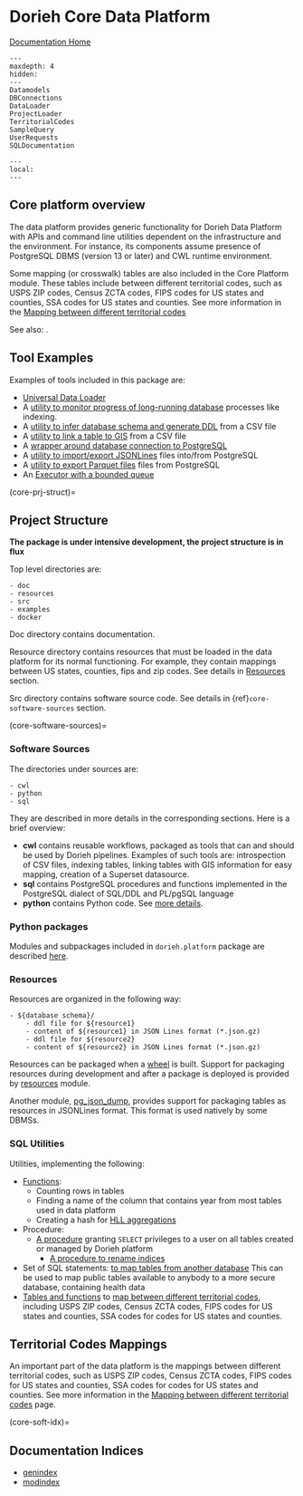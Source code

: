 # Dorieh Core Data Platform

[Documentation Home](home)

```{toctree}
---
maxdepth: 4
hidden: 
---
Datamodels
DBConnections
DataLoader
ProjectLoader
TerritorialCodes
SampleQuery
UserRequests
SQLDocumentation
```

```{contents}
---
local:
---
```

## Core platform overview

The data platform provides generic functionality for Dorieh Data Platform
with APIs and command line utilities dependent on the infrastructure
and the environment. For instance, its components assume presence of PostgreSQL
DBMS (version 13 or later) and CWL runtime environment.

Some mapping (or crosswalk) tables are also included in the Core
Platform module. These tables include between different
territorial codes, such as USPS ZIP codes, Census ZCTA codes,
FIPS codes for US states
and counties, SSA codes for US states
and counties. See more information in the
[Mapping between different territorial codes](https://nsaph-data-platform.github.io/nsaph-platform-docs/common/core-platform/doc/TerritorialCodes.html)

See also: [](DBConnections).


## Tool Examples

Examples of tools included in this package are:

* [Universal Data Loader](members/data_loader)
* A [utility to monitor progress of long-running database](members/monitor) processes like indexing.
* A [utility to infer database schema and generate DDL](members/introspector) from a CSV file
* A [utility to link a table to GIS](members/link_gis) from a CSV file
* A [wrapper around database connection to PostgreSQL](members/db)
* A [utility to import/export JSONLines](members/pg_json_dump) files into/from PostgreSQL
* A [utility to export Parquet files](members/pg_export_parquet) files from PostgreSQL
* An [Executor with a bounded queue](members/executors)

(core-prj-struct)=
## Project Structure 

**The package is under intensive development, the project structure is in flux**

Top level directories are:

    - doc
    - resources
    - src
    - examples
    - docker

Doc directory contains documentation.

Resource directory contains resources that must be loaded in
the data platform for its normal functioning. For example,
they contain mappings between US states, counties, fips and zip codes.
See details in [Resources](#resources) section.

Src directory contains software source code.
See details in {ref}`core-software-sources` section.

(core-software-sources)=
### Software Sources 

The directories under sources are:

    - cwl
    - python
    - sql

They are described in more details in the corresponding sections.
Here is a brief overview:

* **cwl** contains reusable workflows, packaged as tools
  that can and should be used by
  Dorieh pipelines. Examples of such tools 
  are: introspection of CSV files, indexing tables, linking
  tables with GIS information for easy mapping, creation of a
  Superset datasource.
* **sql** contains PostgreSQL procedures and functions
  implemented in the PostgreSQL dialect of SQL/DDL and PL/pgSQL language
* **python** contains Python code. See [more details](#python-packages).

### Python packages

Modules and subpackages included in `dorieh.platform` package are 
described [here](CoreLibrary.md).

### Resources

Resources are organized in the following way:

```
- ${database schema}/
    - ddl file for ${resource1}
    - content of ${resource1} in JSON Lines format (*.json.gz)
    - ddl file for ${resource2}
    - content of ${resource2} in JSON Lines format (*.json.gz)
```

Resources can be packaged when a
[wheel](https://pythonwheels.com/)
is built. Support for packaging resources during development and
after a package is deployed is provided by
[resources](members/resources) module.

Another module, [pg_json_dump](members/pg_json_dump),
provides support for packaging tables as resources in JSONLines
format. This format is used natively by some DBMSs.

### SQL Utilities

Utilities, implementing the following:

* [Functions](members/utils.sql):
    * Counting rows in tables
    * Finding a name of the column that contains year from most tables used in data platform
    * Creating a hash for [HLL aggregations](https://en.wikipedia.org/wiki/HyperLogLog)
* Procedure:
    * [A procedure](members/utils.sql) granting `SELECT` privileges
      to a user on all tables created or managed by Dorieh platform
      * [A procedure to rename indices](members/rename_indices.sql)
* Set of SQL statements:
    [to map tables from another database](members/map_to_foreign_database.ddl)
    This can be used to map public tables available to anybody
    to a more secure database, containing health data
* [Tables and functions](members/zip2fips.sql) to 
    [map between different territorial codes](#territorial-codes-mappings), 
    including USPS ZIP codes, Census ZCTA codes, 
    FIPS codes for US states
    and counties, SSA codes for codes for US states
    and counties. 

## Territorial Codes Mappings

An important part of the data platform is the mappings between different
territorial codes, such as USPS ZIP codes, Census ZCTA codes,
FIPS codes for US states and counties, SSA codes for codes for US states
and counties. See more information in the
[Mapping between different territorial codes](TerritorialCodes)
page.

(core-soft-idx)=
## Documentation Indices 

* [genindex](genindex)
* [modindex](modindex)
